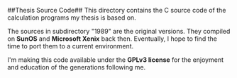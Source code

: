 ##Thesis Source Code##
This directory contains the C source code of the calculation programs my thesis is based on.

The sources in subdirectory "1989" are the original versions. They compiled on **SunOS** and **Microsoft Xenix** back then.
Eventually, I hope to find the time to port them to a current environment.

I'm making this code available under the **GPLv3 license** for the enjoyment and education of the generations following me.

